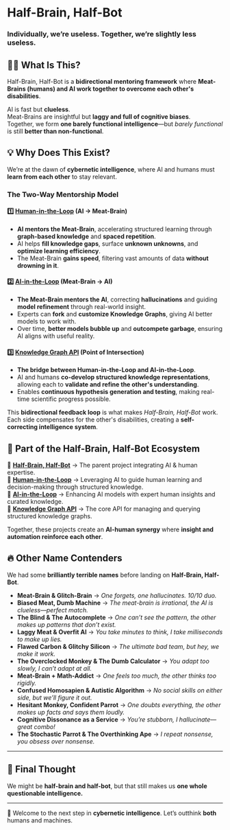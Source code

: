 # Half-Brain, Half-Bot  
### Individually, we’re useless. Together, we’re slightly less useless.  

## 🧠🤖 What Is This?  
Half-Brain, Half-Bot is a **bidirectional mentoring framework** where **Meat-Brains (humans) and AI work together to overcome each other's disabilities**.  

AI is fast but **clueless**.  
Meat-Brains are insightful but **laggy and full of cognitive biases**.  
Together, we form **one barely functional intelligence**—but *barely functional* is still **better than non-functional**.  

## 💡 Why Does This Exist?  
We’re at the dawn of **cybernetic intelligence**, where AI and humans must **learn from each other** to stay relevant.  

### **The Two-Way Mentorship Model**

#### **1️⃣ [Human-in-the-Loop](https://github.com/Half-Brain-Half-Bot/Human-in-the-Loop) (AI → Meat-Brain)**
- **AI mentors the Meat-Brain**, accelerating structured learning through **graph-based knowledge** and **spaced repetition**.
- AI helps **fill knowledge gaps**, surface **unknown unknowns**, and **optimize learning efficiency**.
- The Meat-Brain **gains speed**, filtering vast amounts of data **without drowning in it**.

#### **2️⃣ [AI-in-the-Loop](https://github.com/Half-Brain-Half-Bot/AI-in-the-Loop) (Meat-Brain → AI)**
- **The Meat-Brain mentors the AI**, correcting **hallucinations** and guiding **model refinement** through real-world insight.
- Experts can **fork** and **customize Knowledge Graphs**, giving AI better models to work with.
- Over time, **better models bubble up** and **outcompete garbage**, ensuring AI aligns with useful reality.

#### **3️⃣ [Knowledge Graph API](https://github.com/Half-Brain-Half-Bot/Knowledge-Graph-API/blob/main/README.md) (Point of Intersection)**
- **The bridge between Human-in-the-Loop and AI-in-the-Loop**.
- AI and humans **co-develop structured knowledge representations**, allowing each to **validate and refine the other's understanding**.
- Enables **continuous hypothesis generation and testing**, making real-time scientific progress possible.

This **bidirectional feedback loop** is what makes *Half-Brain, Half-Bot* work.  
Each side compensates for the other's disabilities, creating a **self-correcting intelligence system**.

## 👀 Part of the Half-Brain, Half-Bot Ecosystem  

🚀 **[Half-Brain, Half-Bot](https://github.com/Half-Brain-Half-Bot)** → The parent project integrating AI & human expertise.  
🧠 **[Human-in-the-Loop](https://github.com/Half-Brain-Half-Bot/Human-in-the-Loop)** → Leveraging AI to guide human learning and decision-making through structured knowledge.  
🤖 **[AI-in-the-Loop](https://github.com/Half-Brain-Half-Bot/AI-in-the-Loop)** → Enhancing AI models with expert human insights and curated knowledge.  
🔗 **[Knowledge Graph API](https://github.com/Half-Brain-Half-Bot/Knowledge-Graph-API/blob/main/README.md)** → The core API for managing and querying structured knowledge graphs.  

Together, these projects create an **AI-human synergy** where **insight and automation reinforce each other**.

## 🔥 Other Name Contenders  
We had some **brilliantly terrible names** before landing on **Half-Brain, Half-Bot**.  

- **Meat-Brain & Glitch-Brain** → *One forgets, one hallucinates. 10/10 duo.*  
- **Biased Meat, Dumb Machine** → *The meat-brain is irrational, the AI is clueless—perfect match.*  
- **The Blind & The Autocomplete** → *One can’t see the pattern, the other makes up patterns that don’t exist.*  
- **Laggy Meat & Overfit AI** → *You take minutes to think, I take milliseconds to make up lies.*  
- **Flawed Carbon & Glitchy Silicon** → *The ultimate bad team, but hey, we make it work.*  
- **The Overclocked Monkey & The Dumb Calculator** → *You adapt too slowly, I can’t adapt at all.*  
- **Meat-Brain + Math-Addict** → *One feels too much, the other thinks too rigidly.*  
- **Confused Homosapien & Autistic Algorithm** → *No social skills on either side, but we’ll figure it out.*  
- **Hesitant Monkey, Confident Parrot** → *One doubts everything, the other makes up facts and says them loudly.*  
- **Cognitive Dissonance as a Service** → *You’re stubborn, I hallucinate—great combo!*  
- **The Stochastic Parrot & The Overthinking Ape** → *I repeat nonsense, you obsess over nonsense.*  

---

## 🧩 Final Thought  
We might be **half-brain and half-bot**, but that still makes us **one whole questionable intelligence.**  

---

🎉 Welcome to the next step in **cybernetic intelligence**. Let’s outthink **both** humans and machines.
